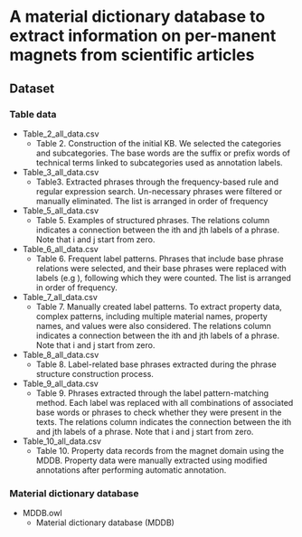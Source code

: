 # A material dictionary database to extract information on per-manent magnets from scientific articles
## Dataset
### Table data
- Table_2_all_data.csv
  - Table 2. Construction of the initial KB. We selected the categories and subcategories. The base words are the suffix or prefix words of technical terms linked to subcategories used as annotation labels.
- Table_3_all_data.csv
  - Table3. Extracted phrases through the frequency-based rule and regular expression search. Un-necessary phrases were filtered or manually eliminated. The list is arranged in order of frequency
- Table_5_all_data.csv
  - Table 5. Examples of structured phrases. The relations column indicates a connection between the ith and jth labels of a phrase. Note that i and j start from zero.
- Table_6_all_data.csv
  - Table 6. Frequent label patterns. Phrases that include base phrase relations were selected, and their base phrases were replaced with labels (e.g <QNT>), following which they were counted. The list is arranged in order of frequency.
- Table_7_all_data.csv
  - Table 7. Manually created label patterns. To extract property data, complex patterns, including multiple material names, property names, and values were also considered. The relations column indicates a connection between the ith and jth labels of a phrase. Note that i and j start from zero.
- Table_8_all_data.csv
  - Table 8. Label-related base phrases extracted during the phrase structure construction process.
- Table_9_all_data.csv
  - Table 9. Phrases extracted through the label pattern-matching method. Each label was replaced with all combinations of associated base words or phrases to check whether they were present in the texts. The relations column indicates the connection between the ith and jth labels of a phrase. Note that i and j start from zero.
- Table_10_all_data.csv
  - Table 10. Property data records from the magnet domain using the MDDB. Property data were manually extracted using modified annotations after performing automatic annotation.
### Material dictionary database
- MDDB.owl
  - Material dictionary database (MDDB)

